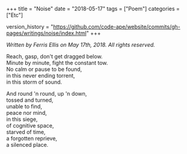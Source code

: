 +++
title = "Noise"
date = "2018-05-17"
tags = ["Poem"]
categories = ["Etc"]

version_history = "https://github.com/code-ape/website/commits/gh-pages/writings/noise/index.html"
+++

*Written by Ferris Ellis on May 17th, 2018. All rights reserved.*

Reach, gasp, don't get dragged below.<br>
Minute by minute, fight the constant tow.<br>
No calm or pause to be found,<br>
in this never ending torrent,<br>
in this storm of sound.

And round 'n round, up 'n down,<br>
tossed and turned,<br>
unable to find,<br>
peace nor mind,<br>
in this siege,<br>
of cognitive space,<br>
starved of time,<br>
a forgotten reprieve,<br>
a silenced place.